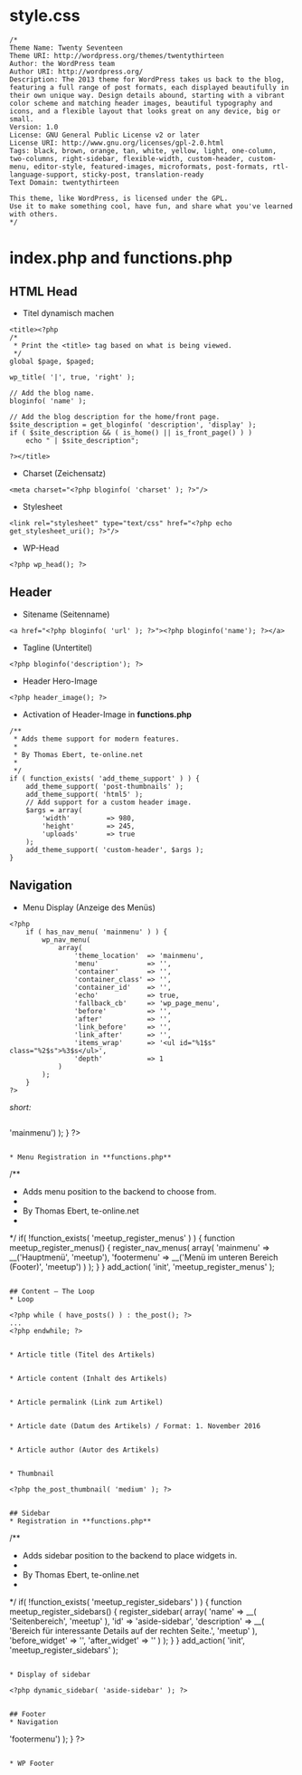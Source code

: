 # style.css
```
/*
Theme Name: Twenty Seventeen
Theme URI: http://wordpress.org/themes/twentythirteen
Author: the WordPress team
Author URI: http://wordpress.org/
Description: The 2013 theme for WordPress takes us back to the blog, featuring a full range of post formats, each displayed beautifully in their own unique way. Design details abound, starting with a vibrant color scheme and matching header images, beautiful typography and icons, and a flexible layout that looks great on any device, big or small.
Version: 1.0
License: GNU General Public License v2 or later
License URI: http://www.gnu.org/licenses/gpl-2.0.html
Tags: black, brown, orange, tan, white, yellow, light, one-column, two-columns, right-sidebar, flexible-width, custom-header, custom-menu, editor-style, featured-images, microformats, post-formats, rtl-language-support, sticky-post, translation-ready
Text Domain: twentythirteen

This theme, like WordPress, is licensed under the GPL.
Use it to make something cool, have fun, and share what you've learned with others.
*/
```

# index.php and functions.php
## HTML Head
* Titel dynamisch machen

```
<title><?php
/*
 * Print the <title> tag based on what is being viewed.
 */
global $page, $paged;

wp_title( '|', true, 'right' );

// Add the blog name.
bloginfo( 'name' );

// Add the blog description for the home/front page.
$site_description = get_bloginfo( 'description', 'display' );
if ( $site_description && ( is_home() || is_front_page() ) )
	echo " | $site_description";

?></title>
```
* Charset (Zeichensatz)

```
<meta charset="<?php bloginfo( 'charset' ); ?>"/>
```
* Stylesheet

```
<link rel="stylesheet" type="text/css" href="<?php echo get_stylesheet_uri(); ?>"/>
```

* WP-Head

```
<?php wp_head(); ?>
```

## Header
* Sitename (Seitenname)

```
<a href="<?php bloginfo( 'url' ); ?>"><?php bloginfo('name'); ?></a>
```

* Tagline (Untertitel)

```
<?php bloginfo('description'); ?>
```

* Header Hero-Image

```
<?php header_image(); ?>
```

* Activation of Header-Image in **functions.php**

```
/**
 * Adds theme support for modern features.
 *
 * By Thomas Ebert, te-online.net
 *
 */
if ( function_exists( 'add_theme_support' ) ) {
	add_theme_support( 'post-thumbnails' );
	add_theme_support( 'html5' );
	// Add support for a custom header image.
	$args = array(
		'width'         => 980,
		'height'        => 245,
		'uploads'       => true
	);
	add_theme_support( 'custom-header', $args );
}
```

## Navigation

* Menu Display (Anzeige des Menüs)

```
<?php
	if ( has_nav_menu( 'mainmenu' ) ) {
		wp_nav_menu(
			array(
				'theme_location'  => 'mainmenu',
				'menu'            => '',
				'container'       => '',
				'container_class' => '',
				'container_id'    => '',
				'echo'            => true,
				'fallback_cb'     => 'wp_page_menu',
				'before'          => '',
				'after'           => '',
				'link_before'     => '',
				'link_after'      => '',
				'items_wrap'      => '<ul id="%1$s" class="%2$s">%3$s</ul>',
				'depth'           => 1
			)
		);
	}
?>
```
*short:*
```

```
<?php
	if ( has_nav_menu( 'mainmenu' ) ) {
		wp_nav_menu(
			array('theme_location'  => 'mainmenu')
		);
	}
?>
```

* Menu Registration in **functions.php**

```
/**
 * Adds menu position to the backend to choose from.
 *
 * By Thomas Ebert, te-online.net
 *
 */
if( !function_exists( 'meetup_register_menus' ) ) {
	function meetup_register_menus() {
		register_nav_menus(
        array(
            'mainmenu' => __('Hauptmenü', 'meetup'),
            'footermenu' => __('Menü im unteren Bereich (Footer)', 'meetup')
        )
		);
	}
}
add_action( 'init', 'meetup_register_menus' );
```

## Content – The Loop
* Loop

```
<?php if ( have_posts() ) : ?>
	<?php while ( have_posts() ) : the_post(); ?>
	...
	<?php endwhile; ?>
<?php endif; ?>
```

* Article title (Titel des Artikels)

```
<?php the_title(); ?>
```

* Article content (Inhalt des Artikels)

```
<?php the_content(); ?>
```

* Article permalink (Link zum Artikel)

```
<?php the_permalink(); ?>
```

* Article date (Datum des Artikels) / Format: 1. November 2016

```
<?php the_time('d. F Y'); ?>
```

* Article author (Autor des Artikels)

```
<?php the_author(); ?>
```

* Thumbnail

```
<?php if( has_post_thumbnail() ): ?>
	<?php the_post_thumbnail( 'medium' ); ?>
<?php endif; ?>
```

## Sidebar
* Registration in **functions.php**

```
/**
 * Adds sidebar position to the backend to place widgets in.
 *
 * By Thomas Ebert, te-online.net
 *
 */
if( !function_exists( 'meetup_register_sidebars' ) ) {
	function meetup_register_sidebars() {
		register_sidebar(
      array(
       	'name'          => __( 'Seitenbereich', 'meetup' ),
				'id'            => 'aside-sidebar',
				'description'   => __( 'Bereich für interessante Details auf der rechten Seite.', 'meetup' ),
				'before_widget' => '',
				'after_widget'  => ''
      )
		);
	}
}
add_action( 'init', 'meetup_register_sidebars' );
```

* Display of sidebar

```
<?php if( is_active_sidebar( 'aside-sidebar' ) ) : ?>
	<?php dynamic_sidebar( 'aside-sidebar' ); ?>
<?php endif; ?>
```

## Footer
* Navigation

```
<?php
	if ( has_nav_menu( 'footermenu' ) ) {
		wp_nav_menu(
			array('theme_location'  => 'footermenu')
		);
	}
?>
```

* WP Footer

```
<?php wp_footer(); ?>
```